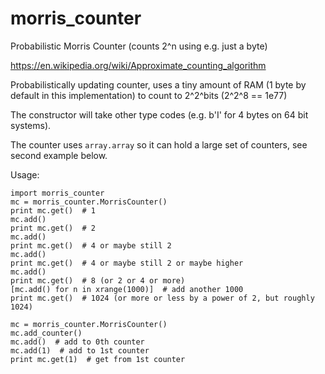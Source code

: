 morris_counter
==============

Probabilistic Morris Counter (counts 2^n using e.g. just a byte)

https://en.wikipedia.org/wiki/Approximate_counting_algorithm

Probabilistically updating counter, uses a tiny amount of RAM (1 byte by default in this implementation) to count to 2^2^bits (2^2^8 == 1e77)

The constructor will take other type codes (e.g. b'I' for 4 bytes on 64 bit systems). 

The counter uses `array.array` so it can hold a large set of counters, see second example below.

Usage:

    import morris_counter
    mc = morris_counter.MorrisCounter()
    print mc.get()  # 1
    mc.add()
    print mc.get()  # 2
    mc.add()
    print mc.get()  # 4 or maybe still 2
    mc.add()
    print mc.get()  # 4 or maybe still 2 or maybe higher
    mc.add()
    print mc.get()  # 8 (or 2 or 4 or more)
    [mc.add() for n in xrange(1000)]  # add another 1000
    print mc.get()  # 1024 (or more or less by a power of 2, but roughly 1024)

    mc = morris_counter.MorrisCounter()
    mc.add_counter()
    mc.add()  # add to 0th counter
    mc.add(1)  # add to 1st counter
    print mc.get(1)  # get from 1st counter
